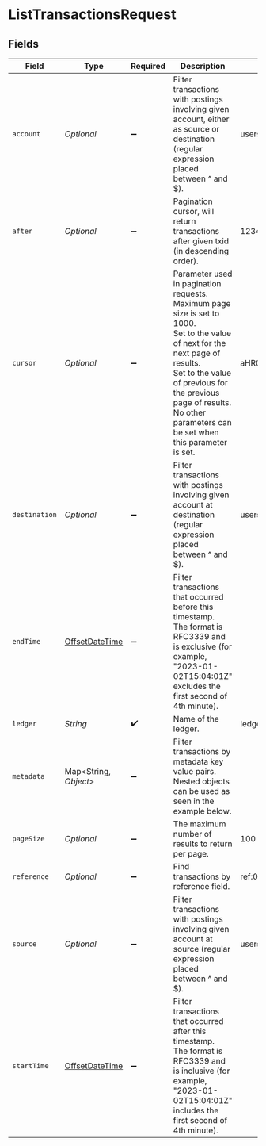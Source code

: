 # ListTransactionsRequest


## Fields

| Field                                                                                                                                                                                                                                                      | Type                                                                                                                                                                                                                                                       | Required                                                                                                                                                                                                                                                   | Description                                                                                                                                                                                                                                                | Example                                                                                                                                                                                                                                                    |
| ---------------------------------------------------------------------------------------------------------------------------------------------------------------------------------------------------------------------------------------------------------- | ---------------------------------------------------------------------------------------------------------------------------------------------------------------------------------------------------------------------------------------------------------- | ---------------------------------------------------------------------------------------------------------------------------------------------------------------------------------------------------------------------------------------------------------- | ---------------------------------------------------------------------------------------------------------------------------------------------------------------------------------------------------------------------------------------------------------- | ---------------------------------------------------------------------------------------------------------------------------------------------------------------------------------------------------------------------------------------------------------- |
| `account`                                                                                                                                                                                                                                                  | *Optional<String>*                                                                                                                                                                                                                                         | :heavy_minus_sign:                                                                                                                                                                                                                                         | Filter transactions with postings involving given account, either as source or destination (regular expression placed between ^ and $).                                                                                                                    | users:001                                                                                                                                                                                                                                                  |
| `after`                                                                                                                                                                                                                                                    | *Optional<String>*                                                                                                                                                                                                                                         | :heavy_minus_sign:                                                                                                                                                                                                                                         | Pagination cursor, will return transactions after given txid (in descending order).                                                                                                                                                                        | 1234                                                                                                                                                                                                                                                       |
| `cursor`                                                                                                                                                                                                                                                   | *Optional<String>*                                                                                                                                                                                                                                         | :heavy_minus_sign:                                                                                                                                                                                                                                         | Parameter used in pagination requests. Maximum page size is set to 1000.<br/>Set to the value of next for the next page of results.<br/>Set to the value of previous for the previous page of results.<br/>No other parameters can be set when this parameter is set.<br/> | aHR0cHM6Ly9nLnBhZ2UvTmVrby1SYW1lbj9zaGFyZQ==                                                                                                                                                                                                               |
| `destination`                                                                                                                                                                                                                                              | *Optional<String>*                                                                                                                                                                                                                                         | :heavy_minus_sign:                                                                                                                                                                                                                                         | Filter transactions with postings involving given account at destination (regular expression placed between ^ and $).                                                                                                                                      | users:001                                                                                                                                                                                                                                                  |
| `endTime`                                                                                                                                                                                                                                                  | [OffsetDateTime](https://docs.oracle.com/javase/8/docs/api/java/time/OffsetDateTime.html)                                                                                                                                                                  | :heavy_minus_sign:                                                                                                                                                                                                                                         | Filter transactions that occurred before this timestamp.<br/>The format is RFC3339 and is exclusive (for example, "2023-01-02T15:04:01Z" excludes the first second of 4th minute).<br/>                                                                    |                                                                                                                                                                                                                                                            |
| `ledger`                                                                                                                                                                                                                                                   | *String*                                                                                                                                                                                                                                                   | :heavy_check_mark:                                                                                                                                                                                                                                         | Name of the ledger.                                                                                                                                                                                                                                        | ledger001                                                                                                                                                                                                                                                  |
| `metadata`                                                                                                                                                                                                                                                 | Map<String, *Object*>                                                                                                                                                                                                                                      | :heavy_minus_sign:                                                                                                                                                                                                                                         | Filter transactions by metadata key value pairs. Nested objects can be used as seen in the example below.                                                                                                                                                  |                                                                                                                                                                                                                                                            |
| `pageSize`                                                                                                                                                                                                                                                 | *Optional<Long>*                                                                                                                                                                                                                                           | :heavy_minus_sign:                                                                                                                                                                                                                                         | The maximum number of results to return per page.<br/>                                                                                                                                                                                                     | 100                                                                                                                                                                                                                                                        |
| `reference`                                                                                                                                                                                                                                                | *Optional<String>*                                                                                                                                                                                                                                         | :heavy_minus_sign:                                                                                                                                                                                                                                         | Find transactions by reference field.                                                                                                                                                                                                                      | ref:001                                                                                                                                                                                                                                                    |
| `source`                                                                                                                                                                                                                                                   | *Optional<String>*                                                                                                                                                                                                                                         | :heavy_minus_sign:                                                                                                                                                                                                                                         | Filter transactions with postings involving given account at source (regular expression placed between ^ and $).                                                                                                                                           | users:001                                                                                                                                                                                                                                                  |
| `startTime`                                                                                                                                                                                                                                                | [OffsetDateTime](https://docs.oracle.com/javase/8/docs/api/java/time/OffsetDateTime.html)                                                                                                                                                                  | :heavy_minus_sign:                                                                                                                                                                                                                                         | Filter transactions that occurred after this timestamp.<br/>The format is RFC3339 and is inclusive (for example, "2023-01-02T15:04:01Z" includes the first second of 4th minute).<br/>                                                                     |                                                                                                                                                                                                                                                            |